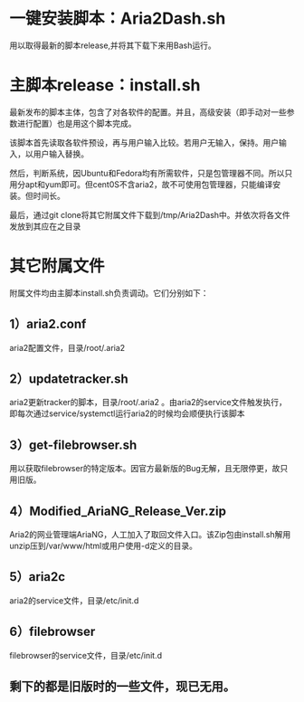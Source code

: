 # 一键安装脚本：Aria2Dash.sh
 用以取得最新的脚本release,并将其下载下来用Bash运行。
# 主脚本release：install.sh
 最新发布的脚本主体，包含了对各软件的配置。并且，高级安装（即手动对一些参数进行配置）也是用这个脚本完成。
 
 该脚本首先读取各软件预设，再与用户输入比较。若用户无输入，保持。用户输入，以用户输入替换。
 
 然后，判断系统，因Ubuntu和Fedora均有所需软件，只是包管理器不同。所以只用分apt和yum即可。但cent0S不含aria2，故不可使用包管理器，只能编译安装。但时间长。
 
 最后，通过git clone将其它附属文件下载到/tmp/Aria2Dash中。并依次将各文件发放到其应在之目录
 # 其它附属文件
 附属文件均由主脚本install.sh负责调动。它们分别如下：
 ## 1）aria2.conf
 aria2配置文件，目录/root/.aria2
 ## 2）updatetracker.sh
 aria2更新tracker的脚本，目录/root/.aria2  。由aria2的service文件触发执行，即每次通过service/systemctl运行aria2的时候均会顺便执行该脚本
 ## 3）get-filebrowser.sh
 用以获取filebrowser的特定版本。因官方最新版的Bug无解，且无限停更，故只用旧版。
 ## 4）Modified_AriaNG_Release_Ver.zip
 Aria2的网业管理端AriaNG，人工加入了取回文件入口。该Zip包由install.sh解用unzip压到/var/www/html或用户使用-d定义的目录。
 ## 5）aria2c
 aria2的service文件，目录/etc/init.d

 ## 6）filebrowser
 filebrowser的service文件，目录/etc/init.d
 
 ## 剩下的都是旧版时的一些文件，现已无用。
 
